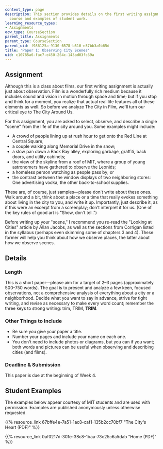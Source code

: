 ```yaml
---
content_type: page
description: This section provides details on the first writing assignment of the
  course and examples of student work.
learning_resource_types:
- Assignments
ocw_type: CourseSection
parent_title: Assignments
parent_type: CourseSection
parent_uid: f986125a-9130-6578-b510-e37bb3a0b65d
title: 'Paper 1: Observing City Scenes'
uid: c10785a6-fac7-e450-264c-143ad03fc39a
---
```


Assignment
----------

Although this is a class about films, our first writing assignment is actually just about observation. Film is a wonderfully rich medium because it includes sound and vision in motion through space and time; but if you stop and think for a moment, you realize that actual real life features all of these elements as well. So before we analyze The City in Film, we'll turn our critical eye to The City Around Us.

For this assignment, you are asked to select, observe, and describe a single "scene" from the life of the city around you. Some examples might include:

*   A crowd of people lining up at rush hour to get onto the Red Line at Central Square;
*   a couple walking along Memorial Drive in the snow;
*   a slow pan down a Back Bay alley, exploring garbage, graffiti, back doors, and utility cabinets;
*   the view of the skyline from a roof of MIT, where a group of young astronomers have gathered to observe the Leonids;
*   a homeless person watching as people pass by; or
*   the contrast between the window displays of two neighboring stores: One advertising vodka, the other back-to-school supplies.

These are, of course, just samples—please don't write about these ones. Walk around a bit, think about a place or a time that really evokes something about living in the city to you, and write it up. Importantly, just describe it, as if this were an excerpt from a screenplay; don't interpret it for us. (One of the key rules of good art is "Show, don't tell.")

Before writing up your "scene," I recommend you re-read the "Looking at Cities" article by Allan Jacobs, as well as the sections from Corrigan listed in the syllabus (perhaps even skimming some of chapters 3 and 4). These former will help you think about how we observe places, the latter about how we observe scenes.

Details
-------

### Length

This is a short paper—please aim for a target of 2–3 pages (approximately 500–750 words). The goal is to present and analyze a few keen, focused observations, not a comprehensive analysis of everything about a city or a neighborhood. Decide what you want to say in advance, strive for tight writing, and revise as necessary to make every word count; remember the three keys to strong writing: trim, TRIM, **TRIM**.

### Other Things to Include

*   Be sure you give your paper a title.
*   Number your pages and include your name on each one.
*   You don't need to include photos or diagrams, but you can if you want; both words and pictures can be useful when observing and describing cities (and films).

### Deadline & Submission

This paper is due at the beginning of Week 4.

Student Examples
----------------

The examples below appear courtesy of MIT students and are used with permission. Examples are published anonymously unless otherwise requested.

{{% resource_link 67bffe4e-7a51-1ac8-caf1-135b2cc70bf7 "The City's Heart (PDF)" %}}

{{% resource_link 0af0217d-301e-38c8-1baa-73c25c6a5dab "Home (PDF)" %}}